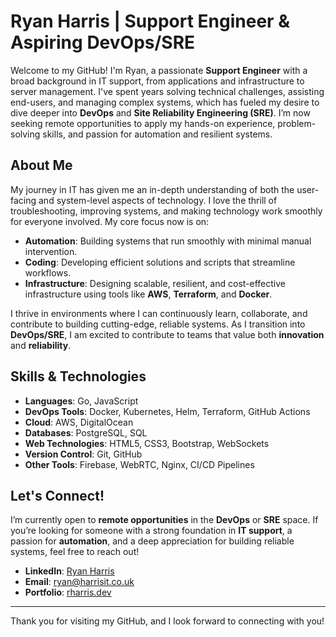 # Ryan Harris | Support Engineer & Aspiring DevOps/SRE

Welcome to my GitHub! I'm Ryan, a passionate **Support Engineer** with a broad background in IT support, from applications and infrastructure to server management. I've spent years solving technical challenges, assisting end-users, and managing complex systems, which has fueled my desire to dive deeper into **DevOps** and **Site Reliability Engineering (SRE)**. I’m now seeking remote opportunities to apply my hands-on experience, problem-solving skills, and passion for automation and resilient systems.

## About Me

My journey in IT has given me an in-depth understanding of both the user-facing and system-level aspects of technology. I love the thrill of troubleshooting, improving systems, and making technology work smoothly for everyone involved. My core focus now is on:

- **Automation**: Building systems that run smoothly with minimal manual intervention.
- **Coding**: Developing efficient solutions and scripts that streamline workflows.
- **Infrastructure**: Designing scalable, resilient, and cost-effective infrastructure using tools like **AWS**, **Terraform**, and **Docker**.

I thrive in environments where I can continuously learn, collaborate, and contribute to building cutting-edge, reliable systems. As I transition into **DevOps/SRE**, I am excited to contribute to teams that value both **innovation** and **reliability**.

## Skills & Technologies

- **Languages**: Go, JavaScript
- **DevOps Tools**: Docker, Kubernetes, Helm, Terraform, GitHub Actions
- **Cloud**: AWS, DigitalOcean
- **Databases**: PostgreSQL, SQL
- **Web Technologies**: HTML5, CSS3, Bootstrap, WebSockets
- **Version Control**: Git, GitHub
- **Other Tools**: Firebase, WebRTC, Nginx, CI/CD Pipelines


## Let's Connect!

I’m currently open to **remote opportunities** in the **DevOps** or **SRE** space. If you’re looking for someone with a strong foundation in **IT support**, a passion for **automation**, and a deep appreciation for building reliable systems, feel free to reach out!

- **LinkedIn**: [Ryan Harris](https://www.linkedin.com/in/ryanharrisit)
- **Email**: [ryan@harrisit.co.uk](mailto:ryan@harrisit.co.uk)
- **Portfolio**: [rharris.dev](https://rharris.dev)

---

Thank you for visiting my GitHub, and I look forward to connecting with you!
